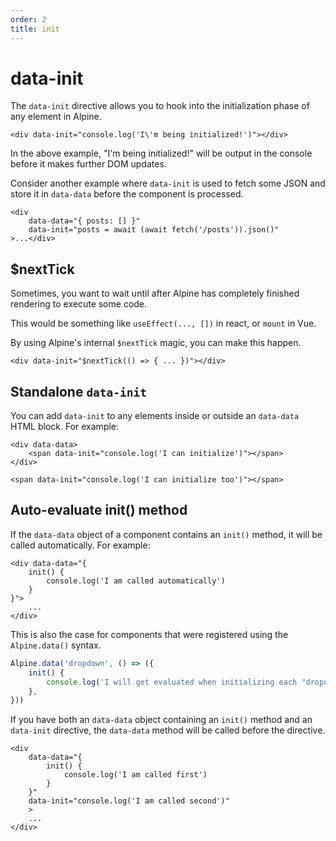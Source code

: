 ```yaml
---
order: 2
title: init
---
```


# data-init

The `data-init` directive allows you to hook into the initialization phase of any element in Alpine.

```alpine
<div data-init="console.log('I\'m being initialized!')"></div>
```

In the above example, "I\'m being initialized!" will be output in the console before it makes further DOM updates.

Consider another example where `data-init` is used to fetch some JSON and store it in `data-data` before the component is processed.

```alpine
<div
    data-data="{ posts: [] }"
    data-init="posts = await (await fetch('/posts')).json()"
>...</div>
```

<a name="next-tick"></a>
## $nextTick

Sometimes, you want to wait until after Alpine has completely finished rendering to execute some code.

This would be something like `useEffect(..., [])` in react, or `mount` in Vue.

By using Alpine's internal `$nextTick` magic, you can make this happen.

```alpine
<div data-init="$nextTick(() => { ... })"></div>
```

<a name="standalone-data-init"></a>
## Standalone `data-init`

You can add `data-init` to any elements inside or outside an `data-data` HTML block. For example:

```alpine
<div data-data>
    <span data-init="console.log('I can initialize')"></span>
</div>

<span data-init="console.log('I can initialize too')"></span>
```

<a name="auto-evaluate-init-method"></a>
## Auto-evaluate init() method

If the `data-data` object of a component contains an `init()` method, it will be called automatically. For example:

```alpine
<div data-data="{
    init() {
        console.log('I am called automatically')
    }
}">
    ...
</div>
```

This is also the case for components that were registered using the `Alpine.data()` syntax.

```js
Alpine.data('dropdown', () => ({
    init() {
        console.log('I will get evaluated when initializing each "dropdown" component.')
    },
}))
```

If you have both an `data-data` object containing an `init()` method and an `data-init` directive, the `data-data` method will be called before the directive.

```alpine
<div
    data-data="{
        init() {
            console.log('I am called first')
        }
    }"
    data-init="console.log('I am called second')"
    >
    ...
</div>
```
